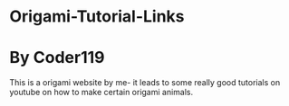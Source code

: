 # Origami-Tutorial-Links
# By Coder119
This is a origami website by me- it leads to some really good tutorials on youtube on how to make certain origami animals.
